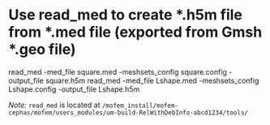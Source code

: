 
# Use read_med to create *.h5m file from *.med file (exported from Gmsh *.geo file)

read_med -med_file square.med -meshsets_config  square.config -output_file square.h5m
read_med -med_file Lshape.med -meshsets_config  Lshape.config -output_file Lshape.h5m

*Note:* `read_med` is located at `/mofem_install/mofem-cephas/mofem/users_modules/um-build-RelWithDebInfo-abcd1234/tools/`